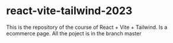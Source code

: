 # react-vite-tailwind-2023
This is the repository of the course of React + Vite + Tailwind. Is a ecommerce page. All the poject is in the branch master
